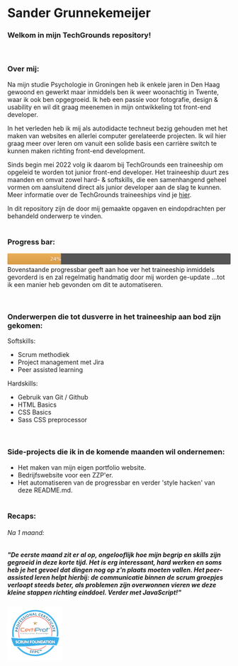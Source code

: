 # Sander Grunnekemeijer
### Welkom in mijn TechGrounds repository! &nbsp; 
&nbsp; 
### Over mij: 
Na mijn studie Psychologie in Groningen heb ik enkele jaren in Den Haag gewoond en gewerkt maar  inmiddels ben ik weer woonachtig in Twente, waar ik ook ben opgegroeid. Ik heb een passie voor fotografie, design & usability en wil dit graag meenemen in mijn ontwikkeling tot front-end developer.

In het verleden heb ik mij als autodidacte techneut bezig gehouden met het maken van websites en allerlei computer gerelateerde projecten. Ik wil hier graag meer over leren om vanuit een solide basis een carrière switch te kunnen maken richting front-end development.    

Sinds begin mei 2022 volg ik daarom bij TechGrounds een traineeship om opgeleid te worden tot junior front-end developer. Het traineeship duurt zes maanden en omvat zowel hard- & softskills, die een samenhangend geheel vormen om aansluitend direct als junior developer aan de slag te kunnen. Meer informatie over de TechGrounds traineeships vind je [hier](https://techgrounds.nl).  


In dit repository zijn de door mij gemaakte opgaven en eindopdrachten per behandeld onderwerp te vinden.  
&nbsp;   
### Progress bar: 
![](./readme/progress_bar.svg)  
Bovenstaande progressbar geeft aan hoe ver het traineeship inmiddels gevorderd is en zal regelmatig handmatig door mij worden ge-update   ...tot ik een manier heb gevonden om dit te automatiseren.

 &nbsp; 
### Onderwerpen die tot dusverre in het traineeship aan bod zijn gekomen:  

Softskills:
- Scrum methodiek
- Project management met Jira
- Peer assisted learning


Hardskills:
 - Gebruik van Git / Github
 - HTML Basics
 - CSS Basics
 - Sass CSS preprocessor


 






 &nbsp; 
### Side-projects die ik in de komende maanden wil ondernemen:

- Het maken van mijn eigen portfolio website. 
- Bedrijfswebsite voor een ZZP'er.
- Het automatiseren van de progressbar en verder 'style hacken' van deze README.md. 
&nbsp;   
&nbsp;   

### Recaps:  
###### Na 1 maand:  
##### _"De eerste maand zit er al op, ongelooflijk hoe mijn begrip en skills zijn gegroeid in deze korte tijd. Het is erg interessant, hard werken en soms heb je het gevoel dat dingen nog op z'n plaats moeten vallen. Het peer-assisted leren helpt hierbij: de communicatie binnen de scrum groepjes verloopt steeds beter, als problemen zijn overwonnen vieren we deze kleine stappen richting einddoel. Verder met JavaScript!"_ 

















![](./readme/scrum_cert.png) 






